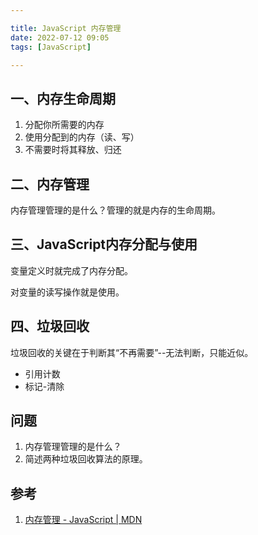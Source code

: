 ```yaml
---

title: JavaScript 内存管理
date: 2022-07-12 09:05
tags: [JavaScript]

---
```

## 一、内存生命周期

1.  分配你所需要的内存
2.  使用分配到的内存（读、写）
3.  不需要时将其释放、归还

## 二、内存管理

内存管理管理的是什么？管理的就是内存的生命周期。

## 三、JavaScript内存分配与使用

变量定义时就完成了内存分配。

对变量的读写操作就是使用。

## 四、垃圾回收

垃圾回收的关键在于判断其“不再需要”--无法判断，只能近似。

-   引用计数
-   标记-清除

## 问题

1.  内存管理管理的是什么？
2.  简述两种垃圾回收算法的原理。

## 参考

1.  [内存管理 - JavaScript | MDN](https://developer.mozilla.org/zh-CN/docs/Web/JavaScript/Memory_Management)